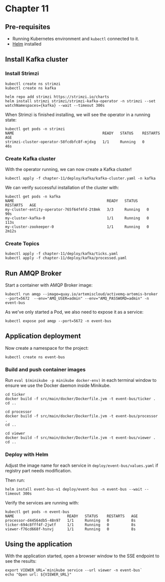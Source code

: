 # Chapter 11

## Pre-requisites

- Running Kubernetes environment and `kubectl` connected to it.
- [Helm](https://helm.sh/) installed

## Install Kafka cluster

### Install Strimzi

```shell
kubectl create ns strimzi
kubectl create ns kafka

helm repo add strimzi https://strimzi.io/charts
helm install strimzi strimzi/strimzi-kafka-operator -n strimzi --set watchNamespaces={kafka} --wait --timeout 300s
```

When Strimzi is finished installing, we will see the operator in a running state:

```shell
kubectl get pods -n strimzi
NAME                                        READY   STATUS    RESTARTS   AGE
strimzi-cluster-operator-58fcdbfc8f-mjdxg   1/1     Running   0          46s
```

### Create Kafka cluster

With the operator running, we can now create a Kafka cluster!

```shell
kubectl apply -f chapter-11/deploy/kafka/kafka-cluster.yaml -n kafka
```

We can verify successful installation of the cluster with:

```shell
kubectl get pods -n kafka
NAME                                          READY   STATUS    RESTARTS   AGE
my-cluster-entity-operator-765f64f4fd-2t8mk   3/3     Running   0          90s
my-cluster-kafka-0                            1/1     Running   0          113s
my-cluster-zookeeper-0                        1/1     Running   0          2m12s
```

### Create Topics

```shell
kubectl apply -f chapter-11/deploy/kafka/ticks.yaml
kubectl apply -f chapter-11/deploy/kafka/processed.yaml
```

## Run AMQP Broker

Start a container with AMQP Broker image:

```shell
kubectl run amqp --image=quay.io/artemiscloud/activemq-artemis-broker --port=5672  --env="AMQ_USER=admin" --env="AMQ_PASSWORD=admin" -n event-bus
``` 

As we've only started a Pod, we also need to expose it as a service:

```shell
kubectl expose pod amqp --port=5672 -n event-bus
```

## Application deployment

Now create a namespace for the project:

```shell
kubectl create ns event-bus
```

### Build and push container images

Run `eval $(minikube -p minikube docker-env)` in each terminal window to ensure we use the Docker daemon inside Minikube.

```shell
cd ticker
docker build -f src/main/docker/Dockerfile.jvm -t event-bus/ticker .
cd ..

cd processor
docker build -f src/main/docker/Dockerfile.jvm -t event-bus/processor .
cd ..

cd viewer
docker build -f src/main/docker/Dockerfile.jvm -t event-bus/viewer .
cd ..
```

### Deploy with Helm

Adjust the image name for each service in `deploy/event-bus/values.yaml` if registry part needs modification.

Then run:

```shell
helm install event-bus-v1 deploy/event-bus -n event-bus --wait --timeout 300s
```

Verify the services are running with:

```shell
kubectl get pods -n event-bus
NAME                        READY   STATUS    RESTARTS   AGE
processor-d44564db5-48n97   1/1     Running   0          8s
ticker-694c8fff4f-2jwtf     1/1     Running   0          8s
viewer-f76cd668f-hsnvj      1/1     Running   0          8s
```

## Using the application

With the application started,
open a browser window to the SSE endpoint to see the results:

```shell
export VIEWER_URL=`minikube service --url viewer -n event-bus`
echo "Open url: ${VIEWER_URL}"
```
